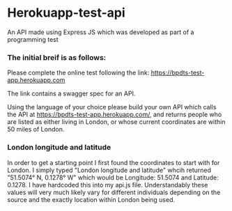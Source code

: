 # Herokuapp-test-api
An API made using Express JS which was developed as part of a programming test

### The initial breif is as follows:

  Please complete the online test following the link: https://bpdts-test-app.herokuapp.com
  
  The link contains a swagger spec for an API.
  
  Using the language of your choice please build your own API which calls the API at https://bpdts-test-app.herokuapp.com/, and returns people who are listed as either living in London, or whose current coordinates are within 50 miles of London.

### London longitude and latitude

In order to get a starting point I first found the coordinates to start with for London. I simply typed "London longitude and latitude" whcih returned "51.5074° N, 0.1278° W" which would be Longitude: 51.5074 and Latitude: 0.1278. I have hardcoded this into my api.js file. Understandably these values will very much likely vary for different individuals depending on the source and the exactly location within London being used.
